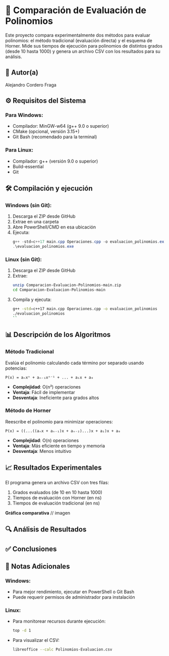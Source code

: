 # 🚀 Comparación de Evaluación de Polinomios

Este proyecto compara experimentalmente dos métodos para evaluar polinomios: el método tradicional (evaluación directa) y el esquema de Horner. Mide sus tiempos de ejecución para polinomios de distintos grados (desde 10 hasta 1000) y genera un archivo CSV con los resultados para su análisis.

## 👤 Autor(a)
Alejandro Cordero Fraga

## ⚙️ Requisitos del Sistema
### Para Windows:
- Compilador: MinGW-w64 (g++ 9.0 o superior)
- CMake (opcional, versión 3.15+)
- Git Bash (recomendado para la terminal)

### Para Linux:
- Compilador: g++ (versión 9.0 o superior)
- Build-essential
- Git

## 🛠️ Compilación y ejecución

### Windows (sin Git):
1. Descarga el ZIP desde GitHub
2. Extrae en una carpeta
3. Abre PowerShell/CMD en esa ubicación
4. Ejecuta:
   ```powershell
   g++ -std=c++17 main.cpp Operaciones.cpp -o evaluacion_polinomios.exe
   .\evaluacion_polinomios.exe
   ```

### Linux (sin Git):
1. Descarga el ZIP desde GitHub
2. Extrae:
   ```bash
   unzip Comparacion-Evaluacion-Polinomios-main.zip
   cd Comparacion-Evaluacion-Polinomios-main
   ```
3. Compila y ejecuta:
   ```bash
   g++ -std=c++17 main.cpp Operaciones.cpp -o evaluacion_polinomios
   ./evaluacion_polinomios
   ``
## 📊 Descripción de los Algoritmos

### Método Tradicional
Evalúa el polinomio calculando cada término por separado usando potencias:
```
P(x) = aₙxⁿ + aₙ₋₁xⁿ⁻¹ + ... + a₁x + a₀
```
- **Complejidad**: O(n²) operaciones
- **Ventaja**: Fácil de implementar
- **Desventaja**: Ineficiente para grados altos

### Método de Horner
Reescribe el polinomio para minimizar operaciones:
```
P(x) = ((...((aₙx + aₙ₋₁)x + aₙ₋₂)...)x + a₁)x + a₀
```
- **Complejidad**: O(n) operaciones
- **Ventaja**: Más eficiente en tiempo y memoria
- **Desventaja**: Menos intuitivo

## 📈 Resultados Experimentales

El programa genera un archivo CSV con tres filas:
1. Grados evaluados (de 10 en 10 hasta 1000)
2. Tiempos de evaluación con Horner (en ns)
3. Tiempos de evaluación tradicional (en ns)

**Gráfica comparativa** 
// imagen

## 🔍 Análisis de Resultados


## ✅ Conclusiones



## 📝 Notas Adicionales

### Windows:
- Para mejor rendimiento, ejecutar en PowerShell o Git Bash
- Puede requerir permisos de administrador para instalación

### Linux:
- Para monitorear recursos durante ejecución:
  ```bash
  top -d 1
  ```
- Para visualizar el CSV:
  ```bash
  libreoffice --calc Polinomios-Evaluacion.csv
  ```



